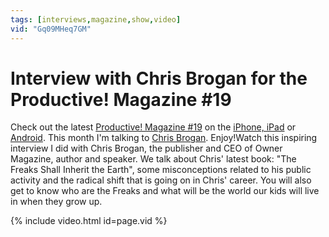 ```yaml
---
tags: [interviews,magazine,show,video]
vid: "Gq09MHeq7GM"
---
```


# Interview with Chris Brogan for the Productive! Magazine #19

Check out the latest [Productive! Magazine #19](http://www.productivemag.com/19/) on the [iPhone, iPad](http://info.productivemag.com/go/us) or [Android](http://info.productivemag.com/go/usa). This month I'm talking to [Chris Brogan](http://www.chrisbrogan.com). Enjoy!Watch this inspiring interview I did with Chris Brogan, the publisher and CEO of Owner Magazine, author and speaker. We talk about Chris' latest book: "The Freaks Shall Inherit the Earth", some misconceptions related to his public activity and the radical shift that is going on in Chris' career. You will also get to know who are the Freaks and what will be the world our kids will live in when they grow up.

{% include video.html id=page.vid %}

<!--More-->

[n]: https://michael.gratis/nozbe